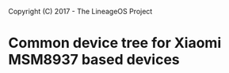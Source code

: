 Copyright (C) 2017 - The LineageOS Project

Common device tree for Xiaomi MSM8937 based devices
==============
